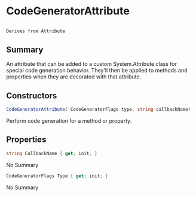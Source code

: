 # CodeGeneratorAttribute

## 
```c#
Derives from Attribute
```

## Summary

An attribute that can be added to a custom System.Attribute class for special code generation behavior.
They'll then be applied to methods and properties when they are decorated with that attribute.
## Constructors

```c#
CodeGeneratorAttribute( CodeGeneratorFlags type, string callbackName) 
```
Perform code generation for a method or property.
## Properties

```c#
string CallbackName { get; init; } 
```
No Summary
```c#
CodeGeneratorFlags Type { get; init; } 
```
No Summary
